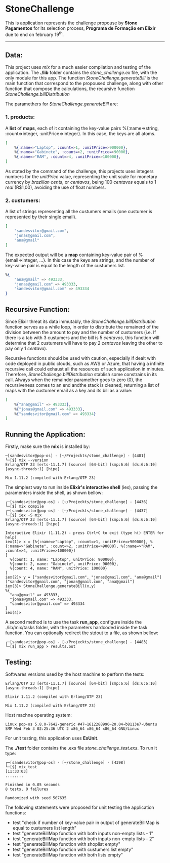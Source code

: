 # StoneChallenge

This is application represents the challenge propouse by **Stone Pagamentos** for its selection process, **Programa de Formação em Elixir** due to end on february 19<sup>th</sup>.

---


## **Data**:

This project uses *mix* for a much easier compilation and testing of the application. The **./lib** folder contains the *stone_challenge.ex* file, with the only module for this app. The function *StoneChallenge.generateBill* is the main function that correspond to the propoused challenge, along with other function that compose the calculations, the recursive function *StoneChallenge.billDistribution*

The paramethers for *StoneChallenge.generateBill* are:

### **1. products**:

A **list** of **maps**, each of it containing the key-value pairs %{:name=>string, :count=>integer, :unitPrice=>integer}. In this case, the keys are all atoms.

```elixir
[
    %{:name=>"Laptop", :count=>1, :unitPrice=>900000},
    %{:name=>"Gabinete", :count=>2, :unitPrice=>90000},
    %{:name=>"RAM", :count=>4, :unitPrice=>100000},
]
```

As stated by the command of the challenge, this projects uses integers numbers for the *unitPrice* value, representing the unit scale for monetary currency by *brazilian cents*, or *centavos*, being 100 *centavos* equals to 1 *real* (R$1,00), avoiding the use of float numbers.


### **2. custumers**:

A list of strings representing all the custumers emails (one custumer is represented by their single email).

```elixir
[
    "sandesvitor@gmail.com",
    "jonas@gmail.com",
    "ana@gmail"
]
```

The expected output will be a **map** containing key-value pair of %{email=>integer, ...}. In this case the keys are strings, and the number of key-value pair is equal to the length of the custumers list.

```elixir
%{
    "ana@gmail" => 493333,
    "jonas@gmail.com" => 493333,
    "sandesvitor@gmail.com" => 493334
}
```

## **Recursive Function**:

Since Elixir threat its data immutably, the *StoneChallenge.billDistribution* function serves as a while loop, in order to distribute the remainerd of the division between the amount to pay and the number of custumers (i.e. If there is a tab with 3 custumers and the bill is 5 *centavos*, this function will determine that 2 custumers will have to pay 2 *centavos* leaving the other to pay only 1 *centavo*).

Recursive functions should be used with caution, especially if dealt with code deployed in public clouds, such as AWS or Azure, that having a infinite recursive call could exhaust all the resources of such application in minutes. Therefore, *StoneChallenge.billDistribution* stablish some constrains in its call. Always when the remainder paramether goes to zero (0), the recursiveness comes to an end andthe stack is cleaned, returning a list of maps with the custumer email as a key and its bill as a value:

```elixir
[
    %{"ana@gmail" => 493333}, 
    %{"jonas@gmail.com" => 493333}, 
    %{"sandesvitor@gmail.com" => 493334}
]
```



## **Running the Application**:

Firstly, make sure the **mix** is installed by:

```shell
─[sandesvitor@pop-os] - [~/Projeckts/stone_challenge] - [4481]
└─[$] mix --version                                                                   
Erlang/OTP 23 [erts-11.1.7] [source] [64-bit] [smp:6:6] [ds:6:6:10] [async-threads:1] [hipe]

Mix 1.11.2 (compiled with Erlang/OTP 23)
```

The simplest way to run inside **Elixir's interactive shell** (iex), passing the paramenters inside the shell, as shown bellow:

```shell
┌─[sandesvitor@pop-os] - [~/Projeckts/stone_challenge] - [4436]
└─[$] mix compile                                                                                                                                                                                                        
┌─[sandesvitor@pop-os] - [~/Projeckts/stone_challenge] - [4437]
└─[$] iex -S mix                                                                                                                                                                                                          
Erlang/OTP 23 [erts-11.1.7] [source] [64-bit] [smp:6:6] [ds:6:6:10] [async-threads:1] [hipe]

Interactive Elixir (1.11.2) - press Ctrl+C to exit (type h() ENTER for help)
iex(1)> x = [%{:name=>"Laptop", :count=>1, :unitPrice=>900000}, %{:name=>"Gabinete", :count=>2, :unitPrice=>90000}, %{:name=>"RAM", :count=>4, :unitPrice=>100000}]
[
  %{count: 1, name: "Laptop", unitPrice: 900000},
  %{count: 2, name: "Gabinete", unitPrice: 90000},
  %{count: 4, name: "RAM", unitPrice: 100000}
]
iex(2)> y = ["sandesvitor@gmail.com", "jonas@gmail.com", "ana@gmail"]
["sandesvitor@gmail.com", "jonas@gmail.com", "ana@gmail"]
iex(3)> StoneChallenge.generateBill(x,y)
%{
  "ana@gmail" => 493333,
  "jonas@gmail.com" => 493333,
  "sandesvitor@gmail.com" => 493334
}
iex(4)>
```

A second method is to use the task **run_app**, configure inside the ./lib/mix/tasks folder, with the parameters hardcoded inside the task function. You can optionally redirect the stdout to a file, as shown bellow:

```shell
┌─[sandesvitor@pop-os] - [~/Projeckts/stone_challenge] - [4483]
└─[$] mix run_app > results.out
```

## **Testing**:

Softwares versions used by the host machine to perform the tests:

```shell
Erlang/OTP 23 [erts-11.1.7] [source] [64-bit] [smp:6:6] [ds:6:6:10] [async-threads:1] [hipe]

Elixir 1.11.2 (compiled with Erlang/OTP 23)

Mix 1.11.2 (compiled with Erlang/OTP 23)
```

Host machne operating system:

```shell
Linux pop-os 5.8.0-7642-generic #47~1612288990~20.04~b8113e7-Ubuntu SMP Wed Feb 3 02:25:36 UTC 2 x86_64 x86_64 x86_64 GNU/Linux
```

For unit testing, this application uses **ExUnit**.

The **./test** folder contains the .exs file *stone_challenge_test.exs*. To run it type:

```shell
┌─[sandesvitor@pop-os] - [~/stone_challenge] - [4398]
└─[$] mix test
[11:33:03]
........

Finished in 0.05 seconds
8 tests, 0 failures

Randomized with seed 507635
```

The following statements were proposed for unit testing the application functions:

- test "check if number of key-value pair in output of generateBillMap is equal to custumers list length"
- test "generateBillMap function with both inputs non-empty lists - 1" 
- test "generateBillMap function with both inputs non-empty lists - 2" 
- test "generateBillMap function with shoplist empty"
- test "generateBillMap function with custumers list empty"
- test "generateBillMap function with both lists empty" 